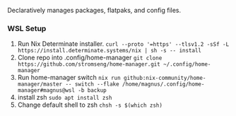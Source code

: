 Declaratively manages packages, flatpaks, and config files.


### WSL Setup
1. Run Nix Determinate installer. `curl --proto '=https' --tlsv1.2 -sSf -L https://install.determinate.systems/nix | sh -s -- install`
2. Clone repo into .config/home-manager `git clone https://github.com/stromseng/home-manager.git ~/.config/home-manager`
3. Run home-manager switch `nix run github:nix-community/home-manager/master -- switch --flake /home/magnus/.config/home-manager#magnus@wsl -b backup`
4. install zsh `sudo apt install zsh`
5. Change default shell to zsh `chsh -s $(which zsh)`
